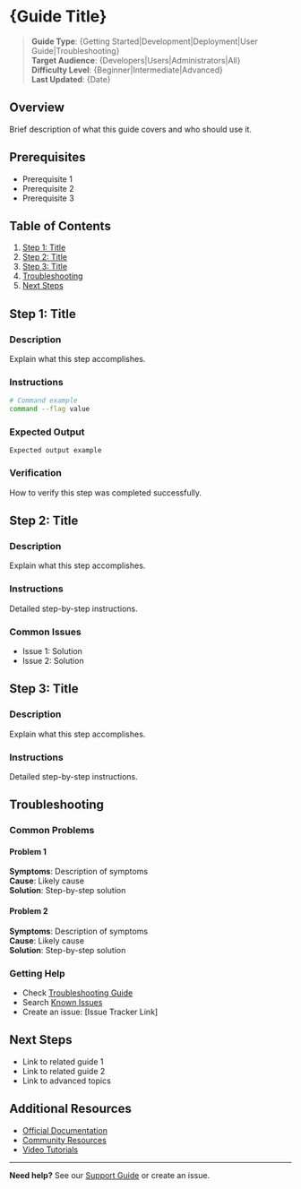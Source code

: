 # {Guide Title}

> **Guide Type**: {Getting Started|Development|Deployment|User Guide|Troubleshooting}  
> **Target Audience**: {Developers|Users|Administrators|All}  
> **Difficulty Level**: {Beginner|Intermediate|Advanced}  
> **Last Updated**: {Date}

## Overview

Brief description of what this guide covers and who should use it.

## Prerequisites

- Prerequisite 1
- Prerequisite 2
- Prerequisite 3

## Table of Contents

1. [Step 1: Title](#step-1-title)
2. [Step 2: Title](#step-2-title)
3. [Step 3: Title](#step-3-title)
4. [Troubleshooting](#troubleshooting)
5. [Next Steps](#next-steps)

## Step 1: Title

### Description
Explain what this step accomplishes.

### Instructions
```bash
# Command example
command --flag value
```

### Expected Output
```
Expected output example
```

### Verification
How to verify this step was completed successfully.

## Step 2: Title

### Description
Explain what this step accomplishes.

### Instructions
Detailed step-by-step instructions.

### Common Issues
- Issue 1: Solution
- Issue 2: Solution

## Step 3: Title

### Description
Explain what this step accomplishes.

### Instructions
Detailed step-by-step instructions.

## Troubleshooting

### Common Problems

#### Problem 1
**Symptoms**: Description of symptoms  
**Cause**: Likely cause  
**Solution**: Step-by-step solution  

#### Problem 2
**Symptoms**: Description of symptoms  
**Cause**: Likely cause  
**Solution**: Step-by-step solution  

### Getting Help
- Check [Troubleshooting Guide](./troubleshooting.md)
- Search [Known Issues](../meta/known-issues.md)
- Create an issue: [Issue Tracker Link]

## Next Steps

- Link to related guide 1
- Link to related guide 2
- Link to advanced topics

## Additional Resources

- [Official Documentation](link)
- [Community Resources](link)
- [Video Tutorials](link)

---

**Need help?** See our [Support Guide](./support.md) or create an issue.